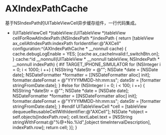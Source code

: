 # AXIndexPathCache
基于NSIndexPath的UITableViewCell异步缓存组件，一行代码集成。
- (UITableViewCell *)tableView:(UITableView *)tableView cellForRowAtIndexPath:(NSIndexPath *)indexPath {
    return [tableView ax_cellAtIndexPath:indexPath
                           forIdentifier:@"AXCell"
                           configuration:^(AXIndexPathCache * __nonnull cache) {
                               cache.debugLogEnable = YES;
                               [cache ax_cacheInvalid:!_switchBtn.on];
                           } cache:^id __nonnull(UITableView * __nonnull tableView, NSIndexPath * __nonnull indexPath) {
#if TARGET_IPHONE_SIMULATOR
                               for (NSInteger i = 0; i < 1000; i ++) {
                                   NSString *dateStr = @"";
                                   NSDate *date = [NSDate date];
                                   NSDateFormatter *formatter = [[NSDateFormatter alloc] init];
                                   formatter.dateFormat = @"YYYYMMDD-hh:mm:ss";
                                   dateStr = [formatter stringFromDate:date];
                               }
#else
                               for (NSInteger i = 0; i < 100; i ++) {
                                   NSString *dateStr = @"";
                                   NSDate *date = [NSDate date];
                                   NSDateFormatter *formatter = [[NSDateFormatter alloc] init];
                                   formatter.dateFormat = @"YYYYMMDD-hh:mm:ss";
                                   dateStr = [formatter stringFromDate:date];
                               }
#endif
                               UITableViewCell *cell = [tableView dequeueReusableCellWithIdentifier:@"AXCell"];
                               NSDate *object = self.objects[indexPath.row];
                               cell.textLabel.text = [NSString stringWithFormat:@"%@+No.%ld",[object timeIntervalDescription], indexPath.row];
                               return cell;
                           }];
}
